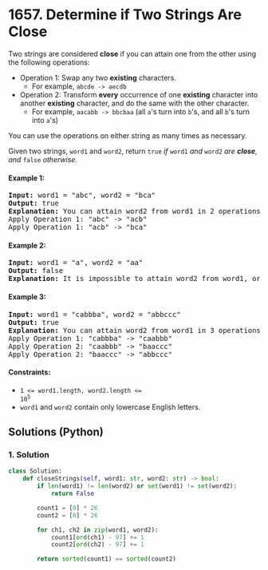 # 1657. Determine if Two Strings Are Close
Two strings are considered **close** if you can attain one from the other using the following operations:

* Operation 1: Swap any two **existing** characters.
    * For example, `abcde -> aecdb`
* Operation 2: Transform **every** occurrence of one **existing** character into another **existing** character, and do the same with the other character.
    * For example, `aacabb -> bbcbaa` (all `a`'s turn into `b`'s, and all `b`'s turn into `a`'s)

You can use the operations on either string as many times as necessary.

Given two strings, `word1` and `word2`, return `true` *if* `word1` *and* `word2` *are **close**, and* `false` *otherwise*.

#### Example 1:
<pre>
<strong>Input:</strong> word1 = "abc", word2 = "bca"
<strong>Output:</strong> true
<strong>Explanation:</strong> You can attain word2 from word1 in 2 operations.
Apply Operation 1: "abc" -> "acb"
Apply Operation 1: "acb" -> "bca"
</pre>

#### Example 2:
<pre>
<strong>Input:</strong> word1 = "a", word2 = "aa"
<strong>Output:</strong> false
<strong>Explanation:</strong> It is impossible to attain word2 from word1, or vice versa, in any number of operations.
</pre>

#### Example 3:
<pre>
<strong>Input:</strong> word1 = "cabbba", word2 = "abbccc"
<strong>Output:</strong> true
<strong>Explanation:</strong> You can attain word2 from word1 in 3 operations.
Apply Operation 1: "cabbba" -> "caabbb"
Apply Operation 2: "caabbb" -> "baaccc"
Apply Operation 2: "baaccc" -> "abbccc"
</pre>

#### Constraints:
* <code>1 <= word1.length, word2.length <= 10<sup>5</sup></code>
* `word1` and `word2` contain only lowercase English letters.

## Solutions (Python)

### 1. Solution
```Python
class Solution:
    def closeStrings(self, word1: str, word2: str) -> bool:
        if len(word1) != len(word2) or set(word1) != set(word2):
            return False

        count1 = [0] * 26
        count2 = [0] * 26

        for ch1, ch2 in zip(word1, word2):
            count1[ord(ch1) - 97] += 1
            count2[ord(ch2) - 97] += 1

        return sorted(count1) == sorted(count2)
```
